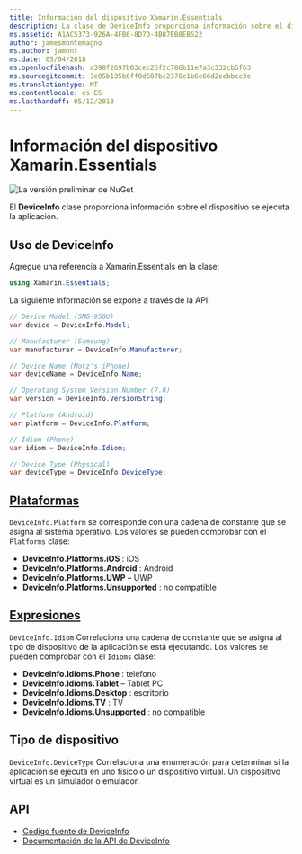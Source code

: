 ```yaml
---
title: Información del dispositivo Xamarin.Essentials
description: La clase de DeviceInfo proporciona información sobre el dispositivo de la aplicación se ejecuta en.
ms.assetid: A1AC5373-926A-4FB6-8D7D-4B87EB8EB522
author: jamesmontemagno
ms.author: jamont
ms.date: 05/04/2018
ms.openlocfilehash: a398f2697b03cec26f2c786b11e7a3c332cb5f63
ms.sourcegitcommit: 3e05b135b6ff0d607bc2378c1b6e66d2eebbcc3e
ms.translationtype: MT
ms.contentlocale: es-ES
ms.lasthandoff: 05/12/2018
---
```

# <a name="xamarinessentials-device-information"></a>Información del dispositivo Xamarin.Essentials

![La versión preliminar de NuGet](~/media/shared/pre-release.png)

El **DeviceInfo** clase proporciona información sobre el dispositivo se ejecuta la aplicación.

## <a name="using-deviceinfo"></a>Uso de DeviceInfo

Agregue una referencia a Xamarin.Essentials en la clase:

```csharp
using Xamarin.Essentials;
```

La siguiente información se expone a través de la API:

```csharp
// Device Model (SMG-950U)
var device = DeviceInfo.Model;

// Manufacturer (Samsung)
var manufacturer = DeviceInfo.Manufacturer;

// Device Name (Motz's iPhone)
var deviceName = DeviceInfo.Name;

// Operating System Version Number (7.0)
var version = DeviceInfo.VersionString;

// Platform (Android)
var platform = DeviceInfo.Platform;

// Idiom (Phone)
var idiom = DeviceInfo.Idiom;

// Device Type (Physical)
var deviceType = DeviceInfo.DeviceType;
```

## <a name="platformsxrefxamarinessentialsdeviceinfoplatforms"></a>[Plataformas](xref:Xamarin.Essentials.DeviceInfo.Platforms)

`DeviceInfo.Platform` se corresponde con una cadena de constante que se asigna al sistema operativo. Los valores se pueden comprobar con el `Platforms` clase:

- **DeviceInfo.Platforms.iOS** : iOS
- **DeviceInfo.Platforms.Android** : Android
- **DeviceInfo.Platforms.UWP** – UWP
- **DeviceInfo.Platforms.Unsupported** : no compatible

## <a name="idiomsxrefxamarinessentialsdeviceinfoidioms"></a>[Expresiones](xref:Xamarin.Essentials.DeviceInfo.Idioms)

`DeviceInfo.Idiom` Correlaciona una cadena de constante que se asigna al tipo de dispositivo de la aplicación se está ejecutando. Los valores se pueden comprobar con el `Idioms` clase:

- **DeviceInfo.Idioms.Phone** : teléfono
- **DeviceInfo.Idioms.Tablet** – Tablet PC
- **DeviceInfo.Idioms.Desktop** : escritorio
- **DeviceInfo.Idioms.TV** : TV
- **DeviceInfo.Idioms.Unsupported** : no compatible

## <a name="device-type"></a>Tipo de dispositivo

`DeviceInfo.DeviceType` Correlaciona una enumeración para determinar si la aplicación se ejecuta en uno físico o un dispositivo virtual. Un dispositivo virtual es un simulador o emulador.

## <a name="api"></a>API

- [Código fuente de DeviceInfo](https://github.com/xamarin/Essentials/tree/master/Xamarin.Essentials/DeviceInfo)
- [Documentación de la API de DeviceInfo](xref:Xamarin.Essentials.DeviceInfo)
